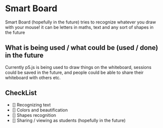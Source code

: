 # Smart Board

Smart Board (hopefully in the future) tries to recognize whatever you draw with your mouse!
it can be letters in maths, text and any sort of shapes in the future

## What is being used / what could be (used / done) in the future

Currently p5.js is being used to draw things on the whiteboard, sessions could be saved in the future,
and people could be able to share their whiteboard with others etc.

## CheckList

- [] Recognizing text
- [] Colors and beautification
- [] Shapes recognition
- [] Sharing / viewing as students (hopefully in the future)
